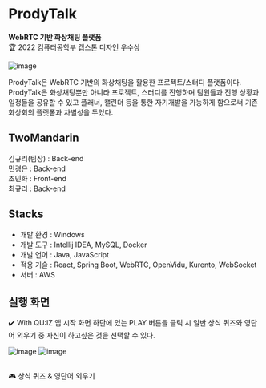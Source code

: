 # ProdyTalk
**WebRTC 기반 화상채팅 플랫폼** <br>
  🏆 2022 컴퓨터공학부 캡스톤 디자인 우수상

![image](https://user-images.githubusercontent.com/89003891/178299812-ef86139b-22cf-4a9d-bda7-8e28450ec851.png)

ProdyTalk은 WebRTC 기반의 화상채팅을 활용한 프로젝트/스터디 플랫폼이다. <br>
ProdyTalk은 화상채팅뿐만 아니라 프로젝트, 스터디를 진행하며 팀원들과 진행 상황과 일정들을 공유할 수 있고
플래너, 캘린더 등을 통한 자기개발을 가능하게 함으로써 기존 화상회의 플랫폼과 차별성을 두었다.

## TwoMandarin
김규리(팀장) : Back-end <br>
민경은 : Back-end <br>
조민화 : Front-end <br>
최규리 : Back-end <br>

## Stacks
- 개발 환경 : Windows
- 개발 도구 : Intellij IDEA, MySQL, Docker 
- 개발 언어 : Java, JavaScript
- 적용 기술 : React, Spring Boot, WebRTC, OpenVidu, Kurento, WebSocket
- 서버 : AWS

## 실행 화면
✔️ With QU:IZ 앱 시작 화면 하단에 있는 PLAY 버튼을 클릭 시 일반 상식 퀴즈와 영단어 외우기 중 자신이 하고싶은 것을 선택할 수 있다.

![image](https://user-images.githubusercontent.com/89003891/178270478-63ca46b6-28a7-4af1-88d8-414b56472ecd.png)
![image](https://user-images.githubusercontent.com/89003891/178270491-69036411-4990-4204-9aec-4760b4f307ba.png)

##
🎮 상식 퀴즈 & 영단어 외우기

